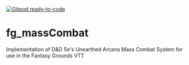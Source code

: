 [![Gitpod ready-to-code](https://img.shields.io/badge/Gitpod-ready--to--code-blue?logo=gitpod)](https://gitpod.io/#https://github.com/kkerwin1/fg_massCombat)

# fg_massCombat
Implementation of D&amp;D 5e's Unearthed Arcana Mass Combat System for use in the Fantasy Grounds VTT
